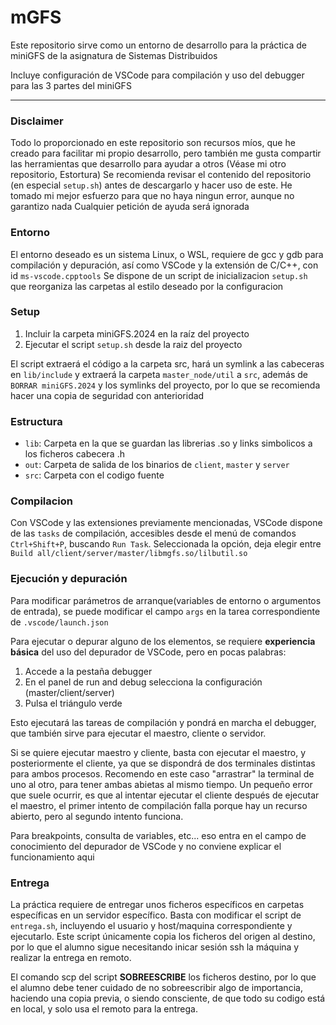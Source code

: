 # mGFS

Este repositorio sirve como un entorno de desarrollo para la práctica de miniGFS de la asignatura de Sistemas Distribuidos

Incluye configuración de VSCode para compilación y uso del debugger para las 3 partes del miniGFS

___
### Disclaimer
Todo lo proporcionado en este repositorio son recursos míos, que he creado para facilitar mi propio desarrollo, pero también me gusta compartir las herramientas que desarrollo para ayudar a otros (Véase mi otro repositorio, Estortura)
Se recomienda revisar el contenido del repositorio (en especial `setup.sh`) antes de descargarlo y hacer uso de este.
He tomado mi mejor esfuerzo para que no haya ningun error, aunque no garantizo nada
Cualquier petición de ayuda será ignorada

### Entorno
El entorno deseado es un sistema Linux, o WSL, requiere de gcc y gdb para compilación y depuración, así como VSCode y la extensión de C/C++, con id `ms-vscode.cpptools`
Se dispone de un script de inicializacion `setup.sh` que reorganiza las carpetas al estilo deseado por la configuracion

### Setup
1. Incluir la carpeta miniGFS.2024 en la raíz del proyecto
2. Ejecutar el script `setup.sh` desde la raiz del proyecto

El script extraerá el código a la carpeta src, hará un symlink a las cabeceras en `lib/include` y extraerá la carpeta `master_node/util` a `src`, además de `BORRAR miniGFS.2024` y los symlinks del proyecto, por lo que se recomienda hacer una copia de seguridad con anterioridad 

### Estructura
- `lib`: Carpeta en la que se guardan las librerias .so y links simbolicos a los ficheros cabecera .h
- `out`: Carpeta de salida de los binarios de `client`, `master` y `server`
- `src`: Carpeta con el codigo fuente

### Compilacion
Con VSCode y las extensiones previamente mencionadas, VSCode dispone de las `tasks` de compilación, accesibles desde el menú de comandos `Ctrl+Shift+P`, buscando `Run Task`.
Seleccionada la opción, deja elegir entre `Build all/client/server/master/libmgfs.so/lilbutil.so`

### Ejecución y depuración
Para modificar parámetros de arranque(variables de entorno o argumentos de entrada), se puede modificar el campo `args` en la tarea correspondiente de `.vscode/launch.json`

Para ejecutar o depurar alguno de los elementos, se requiere **experiencia básica** del uso del depurador de VSCode, pero en pocas palabras:
1. Accede a la pestaña debugger
2. En el panel de run and debug selecciona la configuración (master/client/server)
3. Pulsa el triángulo verde

Esto ejecutará las tareas de compilación y pondrá en marcha el debugger, que también sirve para ejecutar el maestro, cliente o servidor.

Si se quiere ejecutar maestro y cliente, basta con ejecutar el maestro, y posteriormente el cliente, ya que se dispondrá de dos terminales distintas para ambos procesos. Recomendo en este caso "arrastrar" la terminal de uno al otro, para tener ambas abietas al mismo tiempo.
Un pequeño error que suele ocurrir, es que al intentar ejecutar el cliente después de ejecutar el maestro, el primer intento de compilación falla porque hay un recurso abierto, pero al segundo intento funciona. 

Para breakpoints, consulta de variables, etc... eso entra en el campo de conocimiento del depurador de VSCode y no conviene explicar el funcionamiento aqui

### Entrega
La práctica requiere de entregar unos ficheros específicos en carpetas específicas en un servidor específico.
Basta con modificar el script de `entrega.sh`, incluyendo el usuario y host/maquina correspondiente y ejecutarlo.
Este script únicamente copia los ficheros del origen al destino, por lo que el alumno sigue necesitando inicar sesión ssh la máquina y realizar la entrega en remoto.

El comando scp del script **SOBREESCRIBE** los ficheros destino, por lo que el alumno debe tener cuidado de no sobreescribir algo de importancia, haciendo una copia previa, o siendo consciente, de que todo su codigo está en local, y solo usa el remoto para la entrega.